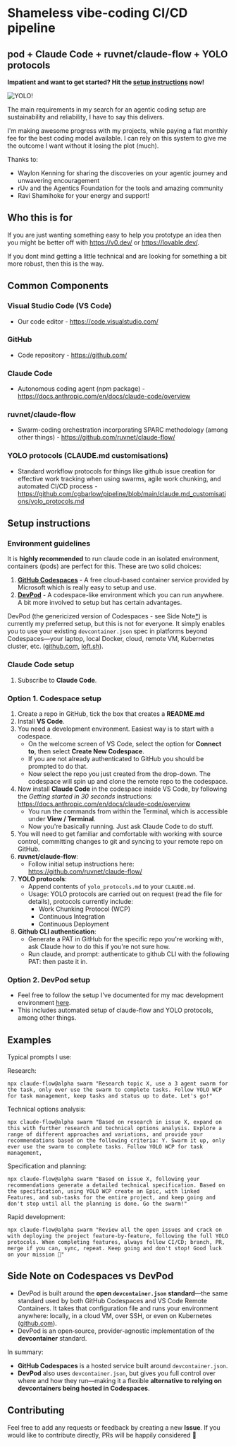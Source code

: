 # Shameless vibe-coding CI/CD pipeline

## pod + Claude Code + ruvnet/claude-flow + YOLO protocols
**Impatient and want to get started? Hit the [setup instructions](#setup-instructions) now!**

![YOLO!](https://media.tenor.com/qUbWFRNgCQQAAAAM/han-solo-star-wars.gif)

The main requirements in my search for an agentic coding setup are sustainability and reliability, I have to say this delivers. 

I'm making awesome progress with my projects, while paying a flat monthly fee for the best coding model available. I can rely on this system to give me the outcome I want without it losing the plot (much).

Thanks to: 
- Waylon Kenning for sharing the discoveries on your agentic journey and unwavering encouragement
- rUv and the Agentics Foundation for the tools and amazing community
- Ravi Shamihoke for your energy and support!

## Who this is for
If you are just wanting something easy to help you prototype an idea then you might be better off with https://v0.dev/ or https://lovable.dev/. 

If you dont mind getting a little technical and are looking for something a bit more robust, then this is the way.

## Common Components
### Visual Studio Code (VS Code)
- Our code editor - https://code.visualstudio.com/

### GitHub
- Code repository - https://github.com/

### Claude Code
- Autonomous coding agent (npm package) - https://docs.anthropic.com/en/docs/claude-code/overview

### ruvnet/claude-flow
- Swarm-coding orchestration incorporating SPARC methodology (among other things) - https://github.com/ruvnet/claude-flow/

### YOLO protocols (CLAUDE.md customisations)
- Standard workflow protocols for things like github issue creation for effective work tracking when using swarms, agile work chunking, and automated CI/CD process -  https://github.com/cgbarlow/pipeline/blob/main/claude.md_customisations/yolo_protocols.md

## Setup instructions

### Environment guidelines
It is **highly recommended** to run claude code in an isolated environment, containers (pods) are perfect for this. These are two solid choices:

1. [**GitHub Codespaces**](https://github.com/features/codespaces) - A free cloud-based container service provided by Microsoft which is really easy to setup and use.
2. [**DevPod**](https://devpod.sh/) - A codespace-like environment which you can run anywhere. A bit more involved to setup but has certain advantages.
  
DevPod (the genericized version of Codespaces - see Side Note[*](#side-note-on-codespaces-vs-devpod)) is currently my preferred setup, but this is not for everyone. It simply enables you to use your existing `devcontainer.json` spec in platforms beyond Codespaces—your laptop, local Docker, cloud, remote VM, Kubernetes cluster, etc. ([github.com][1], [loft.sh][2]).

### Claude Code setup
1. Subscribe to **Claude Code**.

### Option 1. Codespace setup

1. Create a repo in GitHub, tick the box that creates a **README.md**
2. Install **VS Code**.
3. You need a development environment. Easiest way is to start with a codespace.
    * On the welcome screen of VS Code, select the option for **Connect to**, then select **Create New Codespace**.
    * If you are not already authenticated to GitHub you should be prompted to do that.
    * Now select the repo you just created from the drop-down. The codespace will spin up and clone the remote repo to the codespace.
4. Now install **Claude Code** in the codespace inside VS Code, by following the *Getting started in 30 seconds* instructions: https://docs.anthropic.com/en/docs/claude-code/overview
    * You run the commands from within the Terminal, which is accessible under **View / Terminal**.
    * Now you're basically running. Just ask Claude Code to do stuff.
5. You will need to get familiar and comfortable with working with source control, committing changes to git and syncing to your remote repo on GitHub.
6. **ruvnet/claude-flow**:
    - Follow initial setup instructions here: https://github.com/ruvnet/claude-flow/
7. **YOLO protocols**:
    - Append contents of `yolo_protocols.md` to your `CLAUDE.md`.
    - Usage: YOLO protocols are carried out on request (read the file for details), protocols currently include:
      - Work Chunking Protocol (WCP)
      - Continuous Integration
      - Continuous Deployment
8. **Github CLI authentication**:
      - Generate a PAT in GitHub for the specific repo you're working with, ask Claude how to do this if you're not sure how.
      - Run claude, and prompt: authenticate to github CLI with the following PAT: then paste it in.

### Option 2. DevPod setup
- Feel free to follow the setup I've documented for my mac development environment [here](./mac_dev_setup).
- This includes automated setup of claude-flow and YOLO protocols, among other things.

## Examples
Typical prompts I use:
 
Research:
```
npx claude-flow@alpha swarm "Research topic X, use a 3 agent swarm for the task, only ever use the swarm to complete tasks. Follow YOLO WCP for task management, keep tasks and status up to date. Let's go!"
```

Technical options analysis:
```
npx claude-flow@alpha swarm "Based on research in issue X, expand on this with further research and technical options analysis. Explore a range of different approaches and variations, and provide your recommendations based on the following criteria: Y. Swarm it up, only ever use the swarm to complete tasks. Follow YOLO WCP for task management,
```

Specification and planning:
```
npx claude-flow@alpha swarm "Based on issue X, following your recommendations generate a detailed technical specification. Based on the specification, using YOLO WCP create an Epic, with linked Features, and sub-tasks for the entire project, and keep going and don't stop until all the planning is done. Go the swarm!"
```

Rapid development:
```
npx claude-flow@alpha swarm "Review all the open issues and crack on with deploying the project feature-by-feature, following the full YOLO protocols. When completing features, always follow CI/CD; branch, PR, merge if you can, sync, repeat. Keep going and don't stop! Good luck on your mission 🫡"
```

## Side Note on Codespaces vs DevPod 
* DevPod is built around the **open `devcontainer.json` standard**—the same standard used by both GitHub Codespaces and VS Code Remote Containers. It takes that configuration file and runs your environment anywhere: locally, in a cloud VM, over SSH, or even on Kubernetes ([github.com][1]).
* DevPod is an open‑source, provider‑agnostic implementation of the **devcontainer** standard.

In summary:
* **GitHub Codespaces** is a hosted service built around `devcontainer.json`.
* **DevPod** also uses `devcontainer.json`, but gives you full control over where and how they run—making it a flexible **alternative to relying on devcontainers being hosted in Codespaces**.

[1]: https://github.com/loft-sh/devpod?utm_source=chatgpt.com "loft-sh/devpod: Codespaces but open-source, client-only ... - GitHub"
[2]: https://www.loft.sh/blog/introducing-devpod-codespaces-but-open-source?utm_source=chatgpt.com "Introducing DevPod: Open Source Alternative to Codespaces - Loft.sh"

## Contributing
Feel free to add any requests or feedback by creating a new **Issue**. If you would like to contribute directly, PRs will be happily considered 🙏
